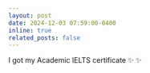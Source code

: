 ```yaml
---
layout: post
date: 2024-12-03 07:59:00-0400
inline: true
related_posts: false
---
```


I got my Academic IELTS certificate :sparkles: :sparkles:

